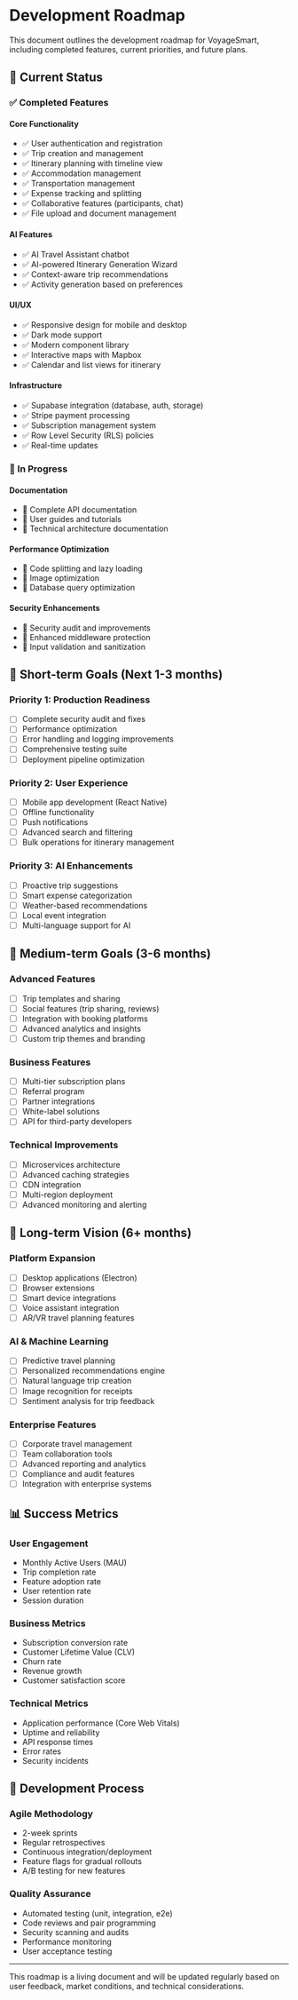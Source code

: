 # Development Roadmap

This document outlines the development roadmap for VoyageSmart, including completed features, current priorities, and future plans.

## 🎯 Current Status

### ✅ Completed Features

#### Core Functionality
- ✅ User authentication and registration
- ✅ Trip creation and management
- ✅ Itinerary planning with timeline view
- ✅ Accommodation management
- ✅ Transportation management
- ✅ Expense tracking and splitting
- ✅ Collaborative features (participants, chat)
- ✅ File upload and document management

#### AI Features
- ✅ AI Travel Assistant chatbot
- ✅ AI-powered Itinerary Generation Wizard
- ✅ Context-aware trip recommendations
- ✅ Activity generation based on preferences

#### UI/UX
- ✅ Responsive design for mobile and desktop
- ✅ Dark mode support
- ✅ Modern component library
- ✅ Interactive maps with Mapbox
- ✅ Calendar and list views for itinerary

#### Infrastructure
- ✅ Supabase integration (database, auth, storage)
- ✅ Stripe payment processing
- ✅ Subscription management system
- ✅ Row Level Security (RLS) policies
- ✅ Real-time updates

### 🔄 In Progress

#### Documentation
- 🔄 Complete API documentation
- 🔄 User guides and tutorials
- 🔄 Technical architecture documentation

#### Performance Optimization
- 🔄 Code splitting and lazy loading
- 🔄 Image optimization
- 🔄 Database query optimization

#### Security Enhancements
- 🔄 Security audit and improvements
- 🔄 Enhanced middleware protection
- 🔄 Input validation and sanitization

## 🚀 Short-term Goals (Next 1-3 months)

### Priority 1: Production Readiness
- [ ] Complete security audit and fixes
- [ ] Performance optimization
- [ ] Error handling and logging improvements
- [ ] Comprehensive testing suite
- [ ] Deployment pipeline optimization

### Priority 2: User Experience
- [ ] Mobile app development (React Native)
- [ ] Offline functionality
- [ ] Push notifications
- [ ] Advanced search and filtering
- [ ] Bulk operations for itinerary management

### Priority 3: AI Enhancements
- [ ] Proactive trip suggestions
- [ ] Smart expense categorization
- [ ] Weather-based recommendations
- [ ] Local event integration
- [ ] Multi-language support for AI

## 🎯 Medium-term Goals (3-6 months)

### Advanced Features
- [ ] Trip templates and sharing
- [ ] Social features (trip sharing, reviews)
- [ ] Integration with booking platforms
- [ ] Advanced analytics and insights
- [ ] Custom trip themes and branding

### Business Features
- [ ] Multi-tier subscription plans
- [ ] Referral program
- [ ] Partner integrations
- [ ] White-label solutions
- [ ] API for third-party developers

### Technical Improvements
- [ ] Microservices architecture
- [ ] Advanced caching strategies
- [ ] CDN integration
- [ ] Multi-region deployment
- [ ] Advanced monitoring and alerting

## 🌟 Long-term Vision (6+ months)

### Platform Expansion
- [ ] Desktop applications (Electron)
- [ ] Browser extensions
- [ ] Smart device integrations
- [ ] Voice assistant integration
- [ ] AR/VR travel planning features

### AI & Machine Learning
- [ ] Predictive travel planning
- [ ] Personalized recommendations engine
- [ ] Natural language trip creation
- [ ] Image recognition for receipts
- [ ] Sentiment analysis for trip feedback

### Enterprise Features
- [ ] Corporate travel management
- [ ] Team collaboration tools
- [ ] Advanced reporting and analytics
- [ ] Compliance and audit features
- [ ] Integration with enterprise systems

## 📊 Success Metrics

### User Engagement
- Monthly Active Users (MAU)
- Trip completion rate
- Feature adoption rate
- User retention rate
- Session duration

### Business Metrics
- Subscription conversion rate
- Customer Lifetime Value (CLV)
- Churn rate
- Revenue growth
- Customer satisfaction score

### Technical Metrics
- Application performance (Core Web Vitals)
- Uptime and reliability
- API response times
- Error rates
- Security incidents

## 🔄 Development Process

### Agile Methodology
- 2-week sprints
- Regular retrospectives
- Continuous integration/deployment
- Feature flags for gradual rollouts
- A/B testing for new features

### Quality Assurance
- Automated testing (unit, integration, e2e)
- Code reviews and pair programming
- Security scanning and audits
- Performance monitoring
- User acceptance testing

---

This roadmap is a living document and will be updated regularly based on user feedback, market conditions, and technical considerations.
